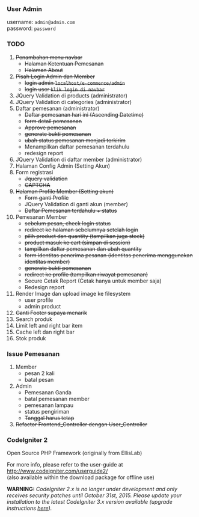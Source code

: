 ### User Admin
username: `admin@admin.com`     
password: `password`

### TODO
1. ~~Penambahan menu navbar~~
	* ~~Halaman Ketentuan Pemesanan~~
	* ~~Halaman About~~
2. ~~Pisah Login Admin dan Member~~
    * ~~login admin `localhost/e-commerce/admin`~~
    * ~~login user `klik login di navbar`~~
3. JQuery Validation di products (administrator)
4. JQuery Validation di categories (administrator)
5. Daftar pemesanan (administrator)
	* ~~Daftar pemesanan hari ini (Ascending Datetime)~~ 
	* ~~form detail pemesanan~~
	* ~~Approve pemesanan~~
	* ~~generate bukti pemesanan~~
	* ~~ubah status pemesanan menjadi terkirim~~
	* Menampilkan daftar pemesanan terdahulu
	* redesign report
6. JQuery Validation di daftar member (administrator)
7. Halaman Config Admin (Setting Akun)
8. Form registrasi
	* ~~Jquery validation~~
	* ~~CAPTCHA~~
9. ~~Halaman Profile Member (Setting akun)~~
	* ~~Form ganti Profile~~
	* JQuery Validation di ganti akun (member)
	* ~~Daftar Pemesanan terdahulu + status~~
10. Pemesanan Member
	* ~~sebelum pesan, check login status~~
	* ~~redirect ke halaman sebelumnya setelah login~~
	* ~~pilih product dan quantity (tampilkan juga stock)~~
	* ~~product masuk ke cart (simpan di session)~~
	* ~~tampilkan daftar pemesanan dan ubah quantity~~
	* ~~form identitas penerima pesanan (identitas penerima menggunakan identitas member)~~
	* ~~generate bukti pemesanan~~
	* ~~redirect ke profile (tampilkan riwayat pemesanan)~~
	* Secure Cetak Report (Cetak hanya untuk member saja)
	* Redesign report
11. Render Image dan upload image ke filesystem
	* user profile
	* admin product
12. ~~Ganti Footer supaya menarik~~
13. Search produk
14. Limit left and right bar item
15. Cache left dan right bar
16. Stok produk

### Issue Pemesanan
1. Member
	* pesan 2 kali
	* batal pesan
2. Admin
	* Pemesanan Ganda
	* batal pemesanan member
	* pemesanan lampau
	* status pengiriman
	* ~~Tanggal harus tetap~~
3. ~~Refactor Frontend_Controller dengan User_Controller~~

### CodeIgniter 2
Open Source PHP Framework (originally from EllisLab)

For more info, please refer to the user-guide at http://www.codeigniter.com/userguide2/  
(also available within the download package for offline use)

**WARNING:** *CodeIgniter 2.x is no longer under development and only receives security patches until October 31st, 2015.
Please update your installation to the latest CodeIgniter 3.x version available
(upgrade instructions [here](http://www.codeigniter.com/userguide3/installation/upgrade_300.html)).*
